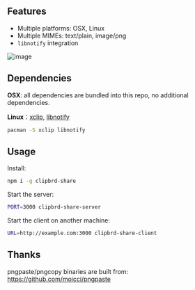 ## Features

* Multiple platforms: OSX, Linux
* Multiple MIMEs: text/plain, image/png
* `libnotify` integration

![image](https://user-images.githubusercontent.com/4427974/61269390-07a88980-a7d1-11e9-9ce6-5368e62cf8ea.png)

## Dependencies

**OSX**: all dependencies are bundled into this repo, no additional dependencies.

**Linux**：[xclip](https://www.archlinux.org/packages/extra/x86_64/xclip/), [libnotify](https://www.archlinux.org/packages/extra/x86_64/libnotify/)

```bash
pacman -S xclip libnotify
```

## Usage

Install:

```bash
npm i -g clipbrd-share
```

Start the server:

```bash
PORT=3000 clipbrd-share-server
```

Start the client on another machine:

```bash
URL=http://example.com:3000 clipbrd-share-client
```

## Thanks

pngpaste/pngcopy binaries are built from: https://github.com/moicci/pngpaste
